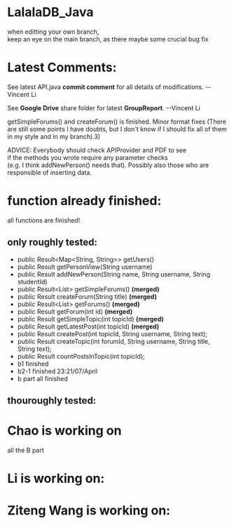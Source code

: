 # LalalaDB_Java
when editting your own branch,   
keep an eye on the main branch, as there maybe some crucial bug fix

# Latest Comments:
See latest API.java **commit comment** for all details of modifications. --Vincent Li

See __Google Drive__ share folder for latest __GroupReport__. --Vincent Li
     

getSimpleForums() and createForum() is finished.
Minor format fixes
(There are still some points I have doubts, but I don't know if I should fix all of them in my style and in my branch).3)  

ADVICE: Everybody should check APIProvider and PDF to see   
if the methods you wrote require any parameter checks   
(e.g. I think addNewPerson() needs that). Possibly also those who are responsible of inserting data.  

# function already finished:
  all functions are finished!    
     
  ## only roughly tested:   
  * public Result<Map<String, String>> getUsers()  
  * public Result<PersonView> getPersonView(String username)  
  * public Result addNewPerson(String name, String username, String studentId)  
  * public Result<List<SimpleForumSummaryView>> getSimpleForums() **(merged)**
  * public Result createForum(String title) **(merged)**  
  * public Result<List<ForumSummaryView>> getForums()  **(merged)**
  * public Result<ForumView> getForum(int id) **(merged)**
  * public Result<SimpleTopicView> getSimpleTopic(int topicId) **(merged)**
  * public Result<PostView> getLatestPost(int topicId) **(merged)**
  * public Result createPost(int topicId, String username, String text);
  * public Result createTopic(int forumId, String username, String title, String text);
  * public Result<Integer> countPostsInTopic(int topicId);
  * b1 finished
  * b2-1 finished 23:21/07/April
  * b part all finished
  ## thouroughly tested:

# Chao is working on
  all the B part  

# Li is working on:


# Ziteng Wang is working on:
